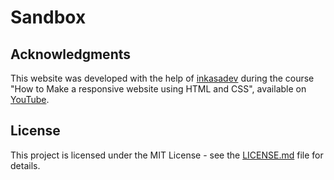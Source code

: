 # Sandbox

## Acknowledgments
This website was developed with the help of [inkasadev](https://github.com/inkasadev) during the course "How to Make a responsive website using HTML and CSS", available on [YouTube](https://www.youtube.com/watch?v=Y1dTtZXIMhg&list=PL28O_hEAqjAsDpyOY09Ju_KJcHegksekf).

## License
This project is licensed under the MIT License - see the [LICENSE.md](https://github.com/gabriel-venezian/sandbox/blob/main/LICENSE.md) file for details.
